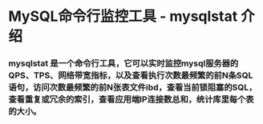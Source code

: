 # MySQL命令行监控工具 - mysqlstat 介绍

### mysqlstat 是一个命令行工具，它可以实时监控mysql服务器的QPS、TPS、网络带宽指标，以及查看执行次数最频繁的前N条SQL语句，访问次数最频繁的前N张表文件ibd，查看当前锁阻塞的SQL，查看重复或冗余的索引，查看应用端IP连接数总和，统计库里每个表的大小。

